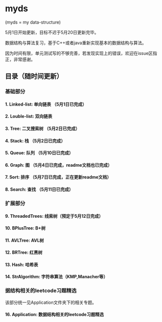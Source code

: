 # myds

(myds = my data-structure)

5月1日开始更新，目标不迟于5月20日更新完毕。

数据结构与算法复习，基于C++或者java重新实现基本的数据结构与算法。

因为时间有限，单元测试写的不够完善，若发现实现上的错误，欢迎在issue区指正，非常感谢。

## 目录（随时间更新）
### 基础部分
#### 1. Linked-list: 单向链表 （5月1日已完成）
#### 2. Louble-list: 双向链表 
#### 3. Tree: 二叉搜索树 （5月2日已完成）
#### 4. Stack: 栈 （5月2日已完成）
#### 5. Queue: 队列 （5月10日已完成）
#### 6. Graph: 图 （5月4日已完成，readme文档也已完成）
#### 7. Sort: 排序 （5月7日已完成，正在更新readme文档）
#### 8. Search: 查找 （5月11日已完成）

### 扩展部分
#### 9. ThreadedTrees: 线索树（预定于5月12日完成）
#### 10. BPlusTree: B+树
#### 11. AVLTree: AVL树
#### 12. BRTree: 红黑树
#### 13. Hash: 哈希表
#### 14. StrAlgorithm: 字符串算法（KMP,Manacher等）  


### 据结构相关的leetcode习题精选

该部分统一见Application文件夹下的相关专题。

#### 16. Application: 数据结构相关的leetcode习题精选
 
